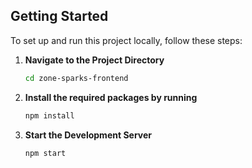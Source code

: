 ## Getting Started

To set up and run this project locally, follow these steps:

1. **Navigate to the Project Directory**

   ```bash
   cd zone-sparks-frontend

2. **Install the required packages by running**

    ```bash
    npm install

3. **Start the Development Server**

    ```bash
    npm start
